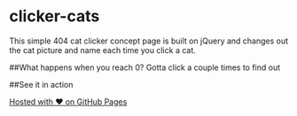 # clicker-cats

This simple 404 cat clicker concept page is built on jQuery and changes out the cat picture and name each time you click a cat.

##What happens when you reach 0? 
Gotta click a couple times to find out

##See it in action

[Hosted with ❤️ on GitHub Pages](http://danielpowell4.github.io/clicker-cats/)
